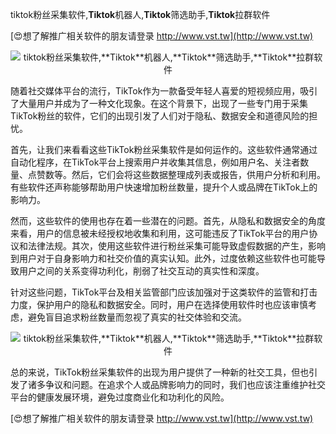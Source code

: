 tiktok粉丝采集软件,**Tiktok**机器人,**Tiktok**筛选助手,**Tiktok**拉群软件

[😍想了解推广相关软件的朋友请登录 http://www.vst.tw](http://www.vst.tw)

 <center><img src="https://vst.tw/MP4/tuiguang/png/7.png" alt="tiktok粉丝采集软件,**Tiktok**机器人,**Tiktok**筛选助手,**Tiktok**拉群软件"></center>

随着社交媒体平台的流行，TikTok作为一款备受年轻人喜爱的短视频应用，吸引了大量用户并成为了一种文化现象。在这个背景下，出现了一些专门用于采集TikTok粉丝的软件，它们的出现引发了人们对于隐私、数据安全和道德风险的担忧。

首先，让我们来看看这些TikTok粉丝采集软件是如何运作的。这些软件通常通过自动化程序，在TikTok平台上搜索用户并收集其信息，例如用户名、关注者数量、点赞数等。然后，它们会将这些数据整理成列表或报告，供用户分析和利用。有些软件还声称能够帮助用户快速增加粉丝数量，提升个人或品牌在TikTok上的影响力。

然而，这些软件的使用也存在着一些潜在的问题。首先，从隐私和数据安全的角度来看，用户的信息被未经授权地收集和利用，这可能违反了TikTok平台的用户协议和法律法规。其次，使用这些软件进行粉丝采集可能导致虚假数据的产生，影响到用户对于自身影响力和社交价值的真实认知。此外，过度依赖这些软件也可能导致用户之间的关系变得功利化，削弱了社交互动的真实性和深度。

针对这些问题，TikTok平台及相关监管部门应该加强对于这类软件的监管和打击力度，保护用户的隐私和数据安全。同时，用户在选择使用软件时也应该审慎考虑，避免盲目追求粉丝数量而忽视了真实的社交体验和交流。

 <center><img src="https://vst.tw/MP4/tuiguang/png/0.png" alt="tiktok粉丝采集软件,**Tiktok**机器人,**Tiktok**筛选助手,**Tiktok**拉群软件"></center>

总的来说，TikTok粉丝采集软件的出现为用户提供了一种新的社交工具，但也引发了诸多争议和问题。在追求个人或品牌影响力的同时，我们也应该注重维护社交平台的健康发展环境，避免过度商业化和功利化的风险。

[😍想了解推广相关软件的朋友请登录 http://www.vst.tw](http://www.vst.tw)



